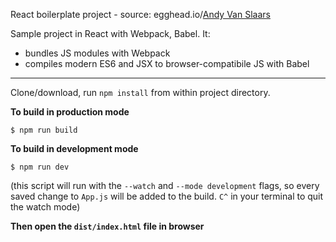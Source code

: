 React boilerplate project - source: egghead.io/[Andy Van Slaars](https://github.com/avanslaars)

Sample project in React with Webpack, Babel. It: 
* bundles JS modules with Webpack
* compiles modern ES6 and JSX to browser-compatibile JS with Babel

---

Clone/download, run `npm install` from within project directory.  

**To build in production mode**  

`$ npm run build`

**To build in development mode**  

`$ npm run dev`  

(this script will run with the `--watch` and `--mode development` flags, so every saved change to `App.js` will be added to the build. `C^` in your terminal to quit the watch mode)       
   
**Then open the `dist/index.html` file in browser**  